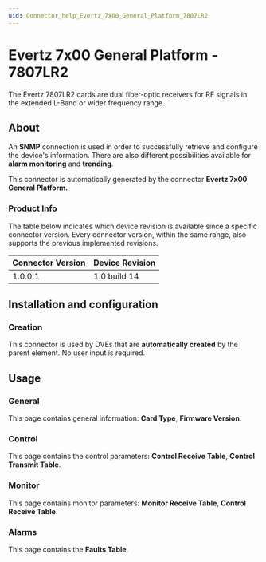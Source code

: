 ```yaml
---
uid: Connector_help_Evertz_7x00_General_Platform_7807LR2
---
```


# Evertz 7x00 General Platform - 7807LR2

The Evertz 7807LR2 cards are dual fiber-optic receivers for RF signals in the extended L-Band or wider frequency range.

## About

An **SNMP** connection is used in order to successfully retrieve and configure the device's information. There are also different possibilities available for **alarm monitoring** and **trending**.

This connector is automatically generated by the connector **Evertz 7x00 General Platform.**

### Product Info

The table below indicates which device revision is available since a specific connector version. Every connector version, within the same range, also supports the previous implemented revisions.

| **Connector Version** | **Device Revision** |
|--------------------|---------------------|
| 1.0.0.1            | 1.0 build 14        |

## Installation and configuration

### Creation

This connector is used by DVEs that are **automatically created** by the parent element. No user input is required.

## Usage

### General

This page contains general information: **Card Type**, **Firmware Version**.

### Control

This page contains the control parameters: **Control Receive Table**, **Control Transmit Table**.

### Monitor

This page contains monitor parameters: **Monitor Receive Table**, **Control Receive Table**.

### Alarms

This page contains the **Faults Table**.
